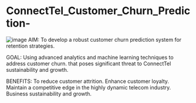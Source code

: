 # ConnectTel_Customer_Churn_Prediction-



![image](https://daxg39y63pxwu.cloudfront.net/images/blog/churn-models/Customer_Churn_Prediction_Models_in_Machine_Learning.png)
AIM: 
To develop a robust customer churn prediction system for retention strategies.

GOAL: 
Using advanced analytics and machine learning techniques to address customer churn. 
that poses significant threat to ConnectTel sustainability and growth.

BENEFITS:
To reduce customer attrition.
Enhance customer loyalty.
Maintain a competitive edge in the highly dynamic telecom industry.
Business sustainability and growth.
